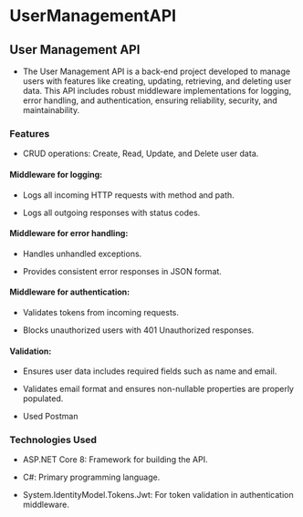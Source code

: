 # UserManagementAPI

## User Management API
- The User Management API is a back-end project developed to manage users with features like creating, updating, retrieving, and deleting user data. This API includes robust middleware implementations for logging, error handling, and authentication, ensuring reliability, security, and maintainability.

### Features
- CRUD operations: Create, Read, Update, and Delete user data.

#### Middleware for logging:

- Logs all incoming HTTP requests with method and path.

- Logs all outgoing responses with status codes.

#### Middleware for error handling:

- Handles unhandled exceptions.

- Provides consistent error responses in JSON format.

#### Middleware for authentication:

- Validates tokens from incoming requests.

- Blocks unauthorized users with 401 Unauthorized responses.

#### Validation:

- Ensures user data includes required fields such as name and email.

- Validates email format and ensures non-nullable properties are properly populated.

- Used Postman

### Technologies Used
- ASP.NET Core 8: Framework for building the API.

- C#: Primary programming language.

- System.IdentityModel.Tokens.Jwt: For token validation in authentication middleware.